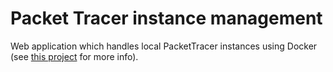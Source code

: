 # Packet Tracer instance management

Web application which handles local PacketTracer instances using Docker (see [this project](https://github.com/gomezgoiri/pt-installation) for more info).
